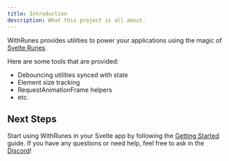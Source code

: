 ```yaml
---
title: Introduction
description: What this project is all about.
---
```


<script>
</script>

WithRunes provides utilities to power your applications using the magic of [Svelte Runes](https://svelte.dev/blog/runes).

Here are some tools that are provided:

- Debouncing utilities synced with state
- Element size tracking
- RequestAnimationFrame helpers
- etc.

## Next Steps

Start using WithRunes in your Svelte app by following the [Getting Started](/docs/getting-started) guide. If you have any questions or need help, feel free to ask in the [Discord](https://discord.gg/hbAGu6akVy)!
